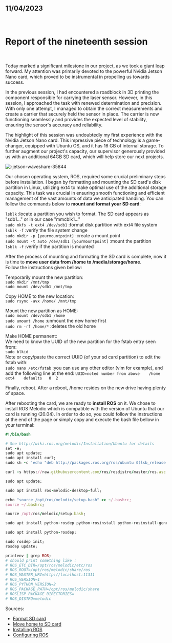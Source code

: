 ## 11/04/2023

<br />

# Report of the nineteenth session

<br />

Today marked a significant milestone in our project, as we took a giant leap forward. My attention was primarily devoted to the powerful Nvidia Jetson Nano card, which proved to be instrumental in propelling us towards success.<br />

In the previous session, I had encountered a roadblock in 3D printing the component responsible for carrying the laser sensor. However, in this session, I approached the task with renewed determination and precision. With only one attempt, I managed to obtain the correct measurements and create a carrier that securely held the sensor in place. The carrier is now functioning seamlessly and provides the expected level of stability, ensuring the sensor's accuracy and reliability.<br />

The highlight of this session was undoubtedly my first experience with the Nvidia Jetson Nano card. This impressive piece of technology is a game-changer, equipped with Ubuntu OS, and it has 16 GB of internal storage. To further augment our project's capacity, our supervisor generously provided us with an additional 64GB SD card, which will help store our next projects.<br />

![-jetson-waveshare-35844](https://user-images.githubusercontent.com/115218309/232207341-64b2d813-9357-45a4-a94c-97a9792ac67f.jpg)

Our chosen operating system, ROS, required some crucial preliminary steps before installation. I began by formatting and mounting the SD card's disk partition in Linux, utilizing ext4 to make optimal use of the additional storage capacity. This task was crucial in ensuring smooth functioning and efficient management of the vast amounts of data we anticipated handling. You can follow the commands below to **mount and format your SD card**:<br />

`lsblk` :locate a partition you wish to format. The SD card appears as "sdb1..." or in our case "mmcblk1..."<br />
`sudo mkfs -t ext4 /dev/sdb1` :format disk partition with ext4 file system<br />
`lsblk -f` :verify the file system change<br />
`sudo mkdir -p [yourmountpoint]` :create a mount point<br />
`sudo mount -t auto /dev/sdb1 [yourmountpoint]` :mount the partition<br />
`lsblk -f` :verify if the partition is mounted<br />

After the process of mounting and formating the SD card is complete, now it is time to **move user data from /home to /media/storage/home**.<br />
Follow the instructions given bellow:<br />

Temporarily mount the new partition:<br />
`sudo mkdir /mnt/tmp`<br />
`sudo mount /dev/sdb1 /mnt/tmp`<br />

Copy HOME to the new location:<br />
`sudo rsync -avx /home/ /mnt/tmp`<br />

Mount the new partition as HOME:<br />
`sudo mount /dev/sdb1 /home`<br />
`sudo umount /home` :unmount the new home first<br />
`sudo rm -rf /home/*` :deletes the old home<br />

Make HOME permanent:<br />
We need to know the UUID of the new partition for the fstab entry seen from:<br />
`sudo blkid`<br />
Note or copy/paste the correct UUID (of your sd card partition) to edit the fstab with:<br />
`sudo nano /etc/fstab` :you can use any other editor (vim for example), and add the following line at the end:
`UUID=noted number from above    /home    ext4    defaults   0  2`<br />

Finally, reboot. After a reboot, /home resides on the new drive having plenty of space.<br />

After rebooting the card, we are ready to **install ROS** on it. We chose to install ROS Melodic which is compatible with the version of Ubuntu that our card is running (20.04). In order to do so, you could follow the instructions at the end of the page or simply copy and execute the bash file bellow in your terminal:<br />
```ruby
#!/bin/bash

# See http://wiki.ros.org/melodic/Installation/Ubuntu for details
set -e;
sudo apt update;
sudo apt install curl;
sudo sh -c 'echo "deb http://packages.ros.org/ros/ubuntu $(lsb_release -sc) main" > /etc/apt/sources.list.d/ros-latest.list';

curl -s https://raw.githubusercontent.com/ros/rosdistro/master/ros.asc | sudo apt-key add -;

sudo apt update;

sudo apt install ros-melodic-desktop-full;

echo "source /opt/ros/melodic/setup.bash" >> ~/.bashrc;
source ~/.bashrc;

source /opt/ros/melodic/setup.bash;

sudo apt install python-rosdep python-rosinstall python-rosinstall-generator python-wstool build-essential;

sudo apt install python-rosdep;

sudo rosdep init;
rosdep update;

printenv | grep ROS;
# should print something like :
# ROS_ETC_DIR=/opt/ros/melodic/etc/ros
# ROS_ROOT=/opt/ros/melodic/share/ros
# ROS_MASTER_URI=http://localhost:11311
# ROS_VERSION=1
# ROS_PYTHON_VERSION=2
# ROS_PACKAGE_PATH=/opt/ros/melodic/share
# ROSLISP_PACKAGE_DIRECTORIES=
# ROS_DISTRO=melodic
```
Sources:<br />
- [Format SD card](https://phoenixnap.com/kb/linux-format-disk)
- [Move home to SD card](https://askubuntu.com/questions/21321/move-home-folder-to-second-drive)
- [Installing ROS](http://wiki.ros.org/melodic/Installation/Ubuntu)
- [Configuring ROS](http://wiki.ros.org/fr/ROS/Tutorials/InstallingandConfiguringROSEnvironment)
